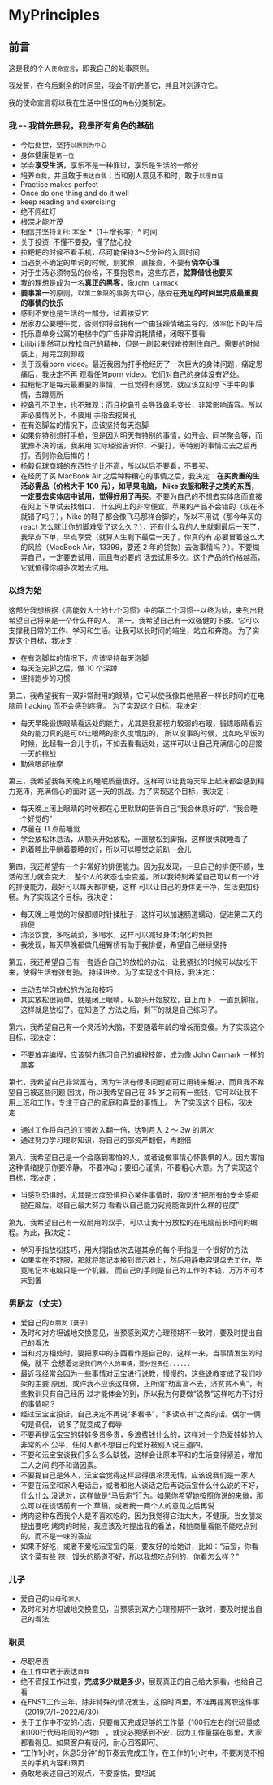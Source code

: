 # MyPrinciples

## 前言
这是我的个人`使命宣言`，即我自己的处事原则。

我发誓，在今后剩余的时间里，我会不断完善它，并且时刻遵守它。

我的使命宣言将以我在生活中担任的`角色`分类制定。


### 我 -- 我首先是我，我是所有角色的基础
- 今后处世，坚持`以原则为中心`
- 身体健康是`第一位`
- 学会**享受生活**，享乐不是一种罪过，享乐是生活的一部分
- 培养`自我`，并且敢于`表达自我`；当和别人意见不和时，敢于`以理自证`
- Practice makes perfect
- Once do one thing and do it well
- keep reading and exercising
- 绝不闯红灯
- 根深才能叶茂
- 相信并坚持`复利`: 本金 \*（1＋增长率）^ 时间
- 关于投资: 不懂不要投，懂了放心投
- 拉粑粑的时候不看手机，尽可能保持3～5分钟的入厕时间
- 当遇到不确定的单词的时候，别犹豫，直接查，不要有**侥幸心理**
- 对于生活必须物品的价格，不要抱怨`贵`，这些东西，**就算借钱也要买**
- 我的理想是成为一名**真正的黑客**，像`John Carmack`
- **要事第一**的原则，以`第二象限`的事务为中心，感受在**充足的时间里完成最重要的事情的快乐**
- 感到不安也是生活的一部分，试着接受它
- 居家办公要睡午觉，否则你将会拥有一个由狂躁情绪主导的，效率低下的午后
- 托乐嘉单身公寓的电梯中的广告非常消耗情绪，闭眼不要看
- bilibili虽然可以放松自己的精神，但是一刷起来很难控制住自己。需要的时候装上，用完立刻卸载
- 关于观看porn video。最近我因为打手枪经历了一次巨大的身体问题，痛定思痛后，我决定不再
观看任何porn video。它们对自己的身体没有好处。
- 拉粑粑才是每天最重要的事情，一旦觉得有感觉，就应该立刻停下手中的事情，去蹲厕所
- 挖鼻孔不卫生，也不雅观；而且挖鼻孔会导致鼻毛变长，非常影响面容。所以非必要情况下，不要用
手指去挖鼻孔
- 在有泡脚盆的情况下，应该坚持每天泡脚
- 如果你特别想打手枪，但是因为明天有特别的事情，如开会、同学聚会等，而犹豫不决的话，我来用
实际经验告诉你，不要打，等特别的事情过去之后再打。否则你会后悔的！
- 杨毅侃球商城的东西性价比不高，所以以后不要看，不要买。
- 在经历了买 MacBook Air 之后种种糟心的事情之后，我决定：**在买贵重的生活必需品（价格大于 100 元），如苹果电脑，
Nike 衣服和鞋子之类的东西，一定要去实体店中试用，觉得好用了再买**。不要为自己的不想去实体店而直接在网上下单试去找借口，
什么网上的非常便宜，苹果的产品不会错的（现在不就错了吗？），Nike 的鞋子都会像飞马那样合脚的，所以不用试（那今年买的 react 
怎么就让你的脚难受了这么久？），还有什么我的人生就剩最后一天了，我早点下单，早点享受（就算人生剩下最后一天了，你真的有
必要冒着这么大的风险（MacBook Air，13399，要还 2 年的贷款）去做事情吗？）。不要糊弄自己，一定要去试用，而且有必要的
话去试用多次。这个产品的价格越高，它就值得你越多次地去试用。

### 以终为始
这部分我想根据《高能效人士的七个习惯》中的第二个习惯--以终为始，来列出我希望自己将来是一个什么样的人。
第一，我希望自己有一双强健的下肢。它可以支撑我日常的工作、学习和生活。让我可以长时间的端坐，站立和奔跑。
为了实现这个目标，我决定：
- 在有泡脚盆的情况下，应该坚持每天泡脚
- 每天泡完脚之后，做 10 个深蹲
- 坚持跑步的习惯

第二，我希望我有一双非常耐用的眼睛，它可以使我像其他黑客一样长时间的在电脑前 hacking 而不会感到疼痛。
为了实现这个目标，我决定：
- 每天早晚锻炼眼睛看远处的能力，尤其是我那视力较弱的右眼，锻炼眼睛看远处的能力真的是可以让眼睛的耐久度增加的，
所以没事的时候，比如吃早饭的时候，比起看一会儿手机，不如去看看远处，这样可以让自己充满信心的迎接一天的挑战
- 勤做眼部按摩

第三，我希望我每天晚上的睡眠质量很好。这样可以让我每天早上起床都会感到精力充沛，充满信心的面对
这一天的挑战。为了实现这个目标，我决定：
- 每天晚上闭上眼睛的时候都在心里默默的告诉自己“我会休息好的”，“我会睡个好觉的”
- 尽量在 11 点前睡觉
- 学会放松休息法，从额头开始放松，一直放松到脚指，这样很快就睡着了
- 趴着睡比平躺着要睡的好，所以可以睡觉之前趴一会儿

第四，我还希望有一个非常好的排便能力。因为我发现，一旦自己的排便不顺，生活的压力就会变大，
整个人的状态也会变差。所以我特别希望自己可以有一个好的排便能力，最好可以每天都排便，这样
可以让自己的身体更干净，生活更加舒畅。为了实现这个目标，我决定：
- 每天晚上睡觉的时候都顺时针揉肚子，这样可以加速肠道蠕动，促进第二天的排便
- 清淡饮食，多吃蔬菜，多喝水，这样可以减轻身体消化的负担
- 我发现，每天早晚都做几组臀桥有助于我排便，希望自己继续坚持

第五，我还希望自己有一套适合自己的放松的办法，让我紧张的时候可以放松下来，使得生活有张有驰，
持续进步。为了实现这个目标，我决定：
- 主动去学习放松的方法和技巧
- 其实放松很简单，就是闭上眼睛，从额头开始放松，自上而下，一直到脚指，这样就是放松了。在知道了
方法之后，剩下的就是自己练习了。

第六，我希望自己有一个灵活的大脑，不要随着年龄的增长而变傻。为了实现这个目标，我决定：
- 不要放弃编程，应该努力练习自己的编程技能，成为像 John Carmark 一样的黑客

第七，我希望自己非常富有，因为生活有很多问题都可以用钱来解决，而且我不希望自己被这些问题
困扰，所以我希望自己在 35 岁之前有一些钱，它可以让我不用上班和工作，专注于自己的家庭和喜爱的事情上。
为了实现这个目标，我决定：
- 通过工作将自己的工资收入翻一倍，达到月入 2 ～ 3w 的层次
- 通过努力学习理财知识，将自己的部资产翻倍，再翻倍

第八，我希望自己是一个会感到害怕的人，或者说做事情心怀畏惧的人。因为害怕这种情绪提示你要冷静，
不要冲动；要细心谨慎，不要粗心大意。为了实现这个目标，我决定：
- 当感到恐惧时，尤其是过度恐惧担心某件事情时，我应该“把所有的安全感都抛在脑后，尽自己最大努力
看看以自己能力究竟能做到什么样的程度”

第九，我希望自己有一双耐用的双手，可以让我十分放松的在电脑前长时间的编程。为此，我决定：
- 学习手指放松技巧，用大拇指依次去碰其余的每个手指是一个很好的方法
- 如果实在不舒服，那就将笔记本接到显示器上，然后用静电容键盘去工作，毕竟笔记本电脑只是一个机器，
而自己的手则是自己的工作的本钱，万万不可本末到置

### 男朋友（丈夫）
- 爱自己的`女朋友（妻子）`
- 及时和对方坦诚地交换意见，当预感到双方心理预期不一致时，要及时提出自己的看法
- 当和对方相处时，要把家中的东西看作是自己的，这样一来，当事情发生的时候，就不
会想着`这是我们两个人的事情，要分担责任......`
- 最近我经常会因为一些事情对沄宝进行说教，慢慢的，这些说教变成了我们吵架的主要
原因。或许我不应该这样做，正所谓“劫富富不去，济贫贫不离”，有些教训只有自己经历
过才能体会的到，所以我为何要做“说教”这样吃力不讨好的事情呢？
- 经过沄宝宝投诉，自己决定不再说“多看书”，“多读点书”之类的话。偶尔一俩句是调侃，
说多了就变成了侮辱
- 不要再提沄宝宝的娃娃多贵多贵，多浪费钱什么的，这样对一个热爱娃娃的人非常的不
公平，任何人都不想自己的爱好被别人说三道四。
- 不要和沄宝宝谈我们多么多么缺钱，这样会让原本平和的生活变得紧迫，增加二人之间
的不和谐因素。
- 不要提自己是外人，沄宝会觉得这样显得很冷漠无情，应该说我们是一家人
- 不要在沄宝和家人电话后，或者和他人谈话之后再说沄宝什么什么说的不好，什么什么
没说对，这样做是“马后炮”行为。如果你希望她按照你说的来做，那么可以在谈话前有一个
草稿，或者统一两个人的意见之后再说
- 烤肉这种东西我个人是不喜欢吃的，因为我觉得它油太大，不健康。当女朋友提出要吃
烤肉的时候，我应该及时提出我的看法，和她商量看能不能吃点别的，而不是一味的答应
- 如果不好吃，或者不爱吃沄宝宝的菜，要友好的给她讲，比如：“沄宝，你看这个菜有些
辣，馒头的肠道不好，所以我想吃点别的，你看怎么样？”


### 儿子
- 爱自己的`父母`和`家人`
- 及时和对方坦诚地交换意见，当预感到双方心理预期不一致时，要及时提出自己的看法


### 职员
- 尽职尽责
- 在工作中敢于表达`自我`
- 绝不谎报工作进度，**完成多少就是多少**，展现真正的自己给大家看，也给自己看
- 在FNST工作三年，除非特殊的情况发生，这段时间里，不准再提离职这件事（2019/7/1\~2022/6/30）
- 关于工作中不安的心态，只要每天完成足够的工作量（100行左右的代码量或和100行代码相同的产物）
，就没必要感到不安，因为工作量摆在那里，大家都看得见。如果客户有疑问，耐心回答即可。
- “工作1小时，休息5分钟”的节奏去完成工作，在工作的1小时中，不要浏览不相关的手机内容和网页
- 勇敢地表述自己的观点，不要露怯，要坦诚

